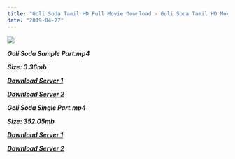 ```yaml
---
title: "Goli Soda Tamil HD Full Movie Download - Goli Soda Tamil HD Movie Download"
date: "2019-04-27"
---
```


![](https://images.moviebuff.com/a424e4cf-1a29-43b3-b2ef-f2c25a51d34e?w=1000)

**_Goli Soda Sample Part.mp4_**

**_Size: 3.36mb_**

**_[Download Server 1](http://dl2.tamilsrcg.xyz/load/2014/Goli{2c088f659142c0283fde3b45bf50b63be20aae7f704a2f0bf67686df6392cb2e}20Soda/Goli{2c088f659142c0283fde3b45bf50b63be20aae7f704a2f0bf67686df6392cb2e}20Soda{2c088f659142c0283fde3b45bf50b63be20aae7f704a2f0bf67686df6392cb2e}20(2014){2c088f659142c0283fde3b45bf50b63be20aae7f704a2f0bf67686df6392cb2e}20HDRip{2c088f659142c0283fde3b45bf50b63be20aae7f704a2f0bf67686df6392cb2e}20Sample{2c088f659142c0283fde3b45bf50b63be20aae7f704a2f0bf67686df6392cb2e}20HD.mp4)_**

**_[Download Server 2](http://dl2.tamilsrcg.xyz/load/2014/Goli{2c088f659142c0283fde3b45bf50b63be20aae7f704a2f0bf67686df6392cb2e}20Soda/Goli{2c088f659142c0283fde3b45bf50b63be20aae7f704a2f0bf67686df6392cb2e}20Soda{2c088f659142c0283fde3b45bf50b63be20aae7f704a2f0bf67686df6392cb2e}20(2014){2c088f659142c0283fde3b45bf50b63be20aae7f704a2f0bf67686df6392cb2e}20HDRip{2c088f659142c0283fde3b45bf50b63be20aae7f704a2f0bf67686df6392cb2e}20Sample{2c088f659142c0283fde3b45bf50b63be20aae7f704a2f0bf67686df6392cb2e}20HD.mp4)_**

**_Goli Soda Single Part.mp4_**

**_Size: 352.05mb_**

**_[Download Server 1](http://dl2.tamilsrcg.xyz/load/2014/Goli{2c088f659142c0283fde3b45bf50b63be20aae7f704a2f0bf67686df6392cb2e}20Soda/Goli{2c088f659142c0283fde3b45bf50b63be20aae7f704a2f0bf67686df6392cb2e}20Soda{2c088f659142c0283fde3b45bf50b63be20aae7f704a2f0bf67686df6392cb2e}20(2014){2c088f659142c0283fde3b45bf50b63be20aae7f704a2f0bf67686df6392cb2e}20HDRip{2c088f659142c0283fde3b45bf50b63be20aae7f704a2f0bf67686df6392cb2e}20HD.mp4)_**

**_[Download Server 2](http://dl2.tamilsrcg.xyz/load/2014/Goli{2c088f659142c0283fde3b45bf50b63be20aae7f704a2f0bf67686df6392cb2e}20Soda/Goli{2c088f659142c0283fde3b45bf50b63be20aae7f704a2f0bf67686df6392cb2e}20Soda{2c088f659142c0283fde3b45bf50b63be20aae7f704a2f0bf67686df6392cb2e}20(2014){2c088f659142c0283fde3b45bf50b63be20aae7f704a2f0bf67686df6392cb2e}20HDRip{2c088f659142c0283fde3b45bf50b63be20aae7f704a2f0bf67686df6392cb2e}20HD.mp4)_**
